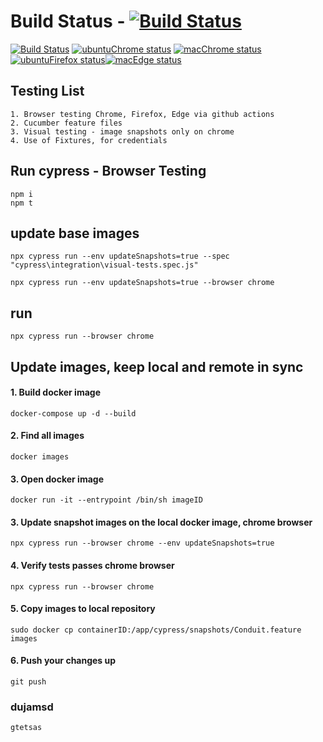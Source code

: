 # Build Status - [![Build Status](https://github.com/johnmorrisQADeveloper/cypress_cucumber/workflows/main/badge.svg)](https://github.com/johnmorrisQADeveloper/cypress_cucumber/actions)


[![Build Status](https://github.com/johnmorrisQADeveloper/cypress_cucumber/workflows/main/badge.svg?branch=master)](.github/workflows/main.yml) [![ubuntuChrome status](https://github.com/johnmorrisQADeveloper/cypress_cucumber/workflows/ubuntuChrome/badge.svg?branch=master)](.github/workflows/ubuntuChrome.yml)
[![macChrome status](https://github.com/johnmorrisQADeveloper/cypress_cucumber/workflows/macChrome/badge.svg?branch=master)](.github/workflows/macChrome.yml)[![ubuntuFirefox status](https://github.com/johnmorrisQADeveloper/cypress_cucumber/workflows/ubuntuFirefox/badge.svg?branch=master)](.github/workflows/ubuntuFirefox.yml)[![macEdge status](https://github.com/johnmorrisQADeveloper/cypress_cucumber/workflows/macEdge/badge.svg?branch=master)](.github/workflows/macEdge.yml)

## Testing List
```
1. Browser testing Chrome, Firefox, Edge via github actions
2. Cucumber feature files
3. Visual testing - image snapshots only on chrome
4. Use of Fixtures, for credentials
```

## Run cypress - Browser Testing
```
npm i
npm t
```

## update base images
```
npx cypress run --env updateSnapshots=true --spec "cypress\integration\visual-tests.spec.js"

npx cypress run --env updateSnapshots=true --browser chrome 
```


## run
```
npx cypress run --browser chrome
```

## Update images, keep local and remote in sync
#### 1. Build docker image
```
docker-compose up -d --build
```
#### 2. Find all images
```
docker images
```
#### 3. Open docker image
```
docker run -it --entrypoint /bin/sh imageID
```
#### 3. Update snapshot images on the local docker image, chrome browser
```
npx cypress run --browser chrome --env updateSnapshots=true
```
#### 4. Verify tests passes chrome browser
```
npx cypress run --browser chrome
```
#### 5. Copy images to local repository
```
sudo docker cp containerID:/app/cypress/snapshots/Conduit.feature images
```
#### 6. Push your changes up
```
git push
```


### dujamsd
```
gtetsas
```
